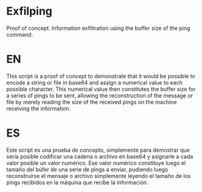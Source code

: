 # Exfilping
Proof of concept. Information exfiltration using the buffer size of the ping command.

# EN
This script is a proof of concept to demonstrate that it would be possible to encode a string or file in base64 and assign a numerical value to each possible character. This numerical value then constitutes the buffer size for a series of pings to be sent, allowing the reconstruction of the message or file by merely reading the size of the received pings on the machine receiving the information.

# ES
Este script es una prueba de concepto, simplemente para demostrar que sería posible codificar una cadena o archivo en base64 y asignarle a cada valor posible un valor numérico. Ese valor numérico constituye luego el tamaño del búfer de una serie de pings a enviar, pudiendo luego reconstruirse el mensaje o archivo simplemente leyendo el tamaño de los pings recibidos en la máquina que recibe la información.

